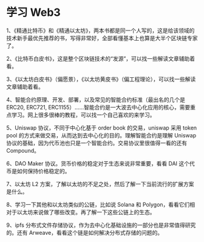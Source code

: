 # 学习 Web3

1、《精通比特币》和《精通以太坊》，两本书都是同一个人写的，这是给该领域的技术新手最优先推荐的书，写得非常好，全部看懂基本上也算是大半个区块链专家了。

2、《比特币白皮书》，这是整个区块链技术的“发源”，可以找一些解读文章辅助着看。

3、《以太坊白皮书》（偏愿景），《以太坊黄皮书》（偏工程理论），可以找一些解读文章辅助着看。

4、智能合约原理、开发、部署，以及常见的智能合约标准（最出名的几个是 ERC20, ERC721, ERC1155）……智能合约是一大波去中心化应用的核心，需要重点学习。网上很多很棒的教程，可以找一个自己喜欢的来学习。

5、Uniswap 协议，不同于中心化基于 order book 的交易，uniswap 采用 token pool 的方式来做交易，从而达到去中心化的目的。理解智能合约是理解 Uniswap 协议的基础，因为代币池也只是一个智能合约。交易协议里很值得一看的还有 Compound。

6、DAO Maker 协议。货币价格的稳定对于生态来说非常重要，看看 DAI 这个代币是如何保持价格稳定的。

7、以太坊 L2 方案，了解以太坊的不足之处，然后了解一下当前流行的扩展方案是什么。

8、学习一下其他和以太坊类似的公链，比如说 Solana 和 Polygon，看看它们相对于以太坊来说做了哪些改变。再了解一下这些公链上的生态。

9、ipfs 分布式文件存储协议，作为去中心化基础设施的一部分也是非常值得研究的。还有 Arweave，看看这个链是如何解决分布式存储的问题的。
